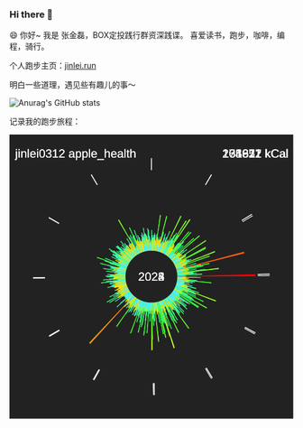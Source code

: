 ### Hi there 👋


😄 你好~ 我是 张金磊，BOX定投践行群资深践谍。 喜爱读书，跑步，咖啡，编程，骑行。 

个人跑步主页：[jinlei.run](https://jinlei.run/)

明白一些道理，遇见些有趣儿的事～

![Anurag's GitHub stats](https://github-readme-stats.vercel.app/api?username=iamjinlei0312&show_icons=true&theme=radical)

记录我的跑步旅程：

<img src="apple_health_circular.svg" alt="Apple Health Circular" width="1000"/>
